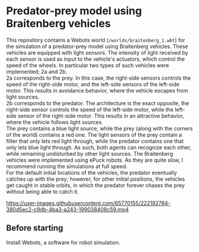 # Predator-prey model using Braitenberg vehicles

This repository contains a Webots world (`/worlds/braitenberg_1.wbt`) for the simulation of a predator-prey model using Braitenberg vehicles. These vehicles are equipped with light sensors. The intensity of light received by each sensor is used as input to the vehicle's actuators, which control the speed of the wheels. In particular two types of such vehicles were implemented; 2a and 2b.   
2a corresponds to the prey. In this case, the right-side sensors controls the speed of the right-side motor, and the left-side sensors of the left-side motor. This results in avoidance behavior, where the vehicle escapes from light sources.   
2b corresponds to the predator. The architecture is the exact opposite, the right-side sensor controls the speed of the left-side motor, while the left-side sensor of the right-side motor. This results in an attractive behavior, where the vehicle follows light sources.  
The prey contains a blue light source, while the prey (along with the corners of the world) contains a red one. The light sensors of the prey contain a filter that only lets red light through, while the predator contains one that only lets blue light through. As such, both agents can recognize each other, while remaining undisturbed by other light sources.
The Braitenberg vehicles were implemented using ePuck robots. As they are quite slow, I recommend running the simulations at full speed.  
For the default initial locations of the vehicles, the predator eventually catches up with the prey; however, for other initial positions, the vehicles get caught in stable orbits, in which the predator forever chases the prey without being able to catch it. 

https://user-images.githubusercontent.com/65770155/222192784-380d5ec2-c9db-4ba3-a243-199038408c59.mp4

## Before starting
Install Webots, a software for robot simulation. 
